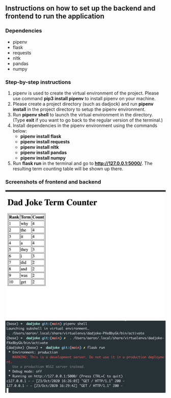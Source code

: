 ## Instructions on how to set up the backend and frontend to run the application

### Dependencies

- pipenv
- flask
- requests
- nltk
- pandas
- numpy

### Step-by-step instructions

1. pipenv is used to create the virtual environment of the project. Please use command **pip3 install pipenv** to install pipenv on your machine. 
2. Please create a project directory (such as dadjock) and run **pipenv install** in the project directory to setup the pipenv environment.
3. Run **pipenv shell** to launch the virtual environment in the directory. (Type **exit** if you want to go back to the regular version of the terminal.)
4. Install dependencies in the pipenv environment using the commands below:
   - **pipenv install flask**
   - **pipenv install requests**
   - **pipenv install nltk**
   - **pipenv install pandas**
   - **pipenv install numpy**
5. Run **flask run** in the terminal and go to **http://127.0.0.1:5000/**. The resulting term counting table will be shown up there. 


### Screenshots of frontend and backend
![](https://raw.githubusercontent.com/AARON42695/dadjoke/main/pic/frontend.png)
![](https://raw.githubusercontent.com/AARON42695/dadjoke/main/pic/backend.png)
